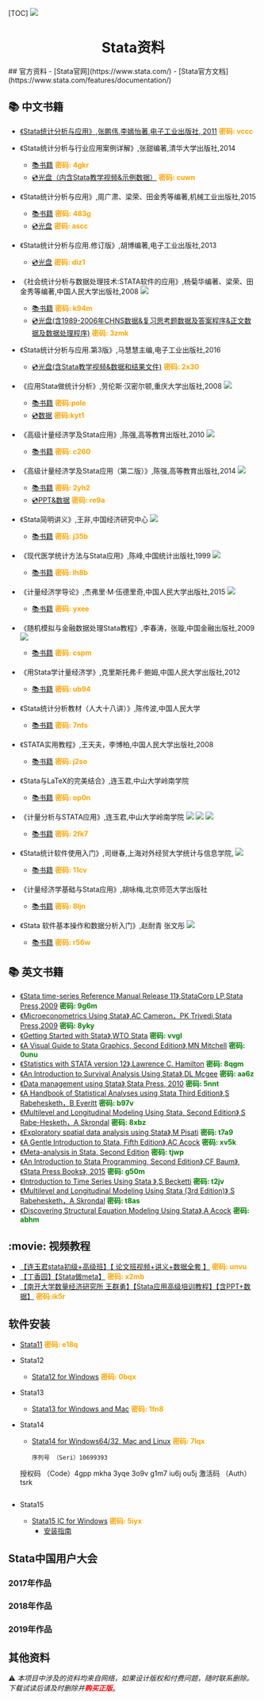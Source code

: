 [TOC]
![](https://www.stata.com/includes/images/stata-logo-blue.svg)
<center><h1>Stata资料</h1></center>
## 官方资料
-	[Stata官网](https://www.stata.com/)
-	[Stata官方文档](https://www.stata.com/features/documentation/)



## :books: 中文书籍

- [《Stata统计分析与应用》,张鹏伟,李嫣怡著,电子工业出版社, 2011](https://pan.baidu.com/s/1kWDM6W3)  <b style="color:orange;">密码: vccc</b>  

- 《Stata统计分析与行业应用案例详解》,张甜编著,清华大学出版社,2014  
	-	[📚书籍](https://pan.baidu.com/s/1dgoVBS) <b style="color:orange;">密码: 4gkr</b> 	  
	- [💿光盘（内含Stata教学视频&示例数据）](https://pan.baidu.com/s/1c3vdWnm) <b style="color:orange;">密码: cuwn</b>  

- 《Stata统计分析与应用》,周广肃、梁荣、田金秀等编著,机械工业出版社,2015  
	- [📚书籍](https://pan.baidu.com/s/1oAqWdtC) <b style="color:orange;">密码: 483g</b> 	  
	- [💿光盘](https://pan.baidu.com/s/1eloSQM) <b style="color:orange;">密码: ascc</b>  

- 《Stata统计分析与应用.修订版》,胡博编著,电子工业出版社,2013  
	- [💿光盘](https://pan.baidu.com/s/1i6YPwrj) <b style="color:orange;">密码: diz1</b>  

- 《社会统计分析与数据处理技术:STATA软件的应用》,杨菊华编著、梁荣、田金秀等编著,中国人民大学出版社,2008 <img src="https://img.shields.io/badge/Stata-9.0-E10098.svg" ></img>  
	- [📚书籍](https://pan.baidu.com/s/1sm8QBJv) <b style="color:orange;">密码: k94m</b> 	  
	- [💿光盘(含1989-2006年CHNS数据&复习思考题数据及答案程序&正文数据及数据处理程序)](https://pan.baidu.com/s/1smVlqUh) <b style="color:orange;">密码: 3zmk</b>  

- 《Stata统计分析与应用.第3版》,马慧慧主编,电子工业出版社,2016  
	- [💿光盘(含Stata教学视频&数据和结果文件)](https://pan.baidu.com/s/1mj2plMC) <b style="color:orange;">密码: 2x30</b>    

- 《应用Stata做统计分析》,劳伦斯·汉密尔顿,重庆大学出版社,2008 <img src="https://img.shields.io/badge/Stata-8.0-E10098.svg" ></img>  
	- [📚书籍](https://pan.baidu.com/s/1qZJccG0) <b style="color:orange;">密码:pole </b> 	 
	- [💿数据](https://pan.baidu.com/s/1pMYDhZ9) <b style="color:orange;">密码:kyt1 </b>  

- 《高级计量经济学及Stata应用》,陈强,高等教育出版社,2010 <img src="https://img.shields.io/badge/Stata-10.0-E10098.svg" ></img>  
	- [📚书籍](https://pan.baidu.com/s/1qZrrGHu) <b style="color:orange;">密码: c260</b> 	 

- 《高级计量经济学及Stata应用（第二版）》,陈强,高等教育出版社,2014 <img src="https://img.shields.io/badge/Stata-12.0-E10098.svg" ></img>  
	- [📚书籍](https://pan.baidu.com/s/1qlqdwFUds9hkTZUr0Hkm6g) <b style="color:orange;">密码: 2yh2</b> 	 
	- [💿PPT&数据](https://pan.baidu.com/s/1sZWJivp_x9I98glIrMF3Ig) <b style="color:orange;">密码: re9a</b> 

- 《Stata简明讲义》,王非,中国经济研究中心 <img src="https://img.shields.io/badge/Stata-9.1-E10098.svg" ></img>  
	- [📚书籍](https://pan.baidu.com/s/1dHaZxTn) <b style="color:orange;">密码: j35b</b> 	 

- 《现代医学统计方法与Stata应用》,陈峰,中国统计出版社,1999 <img src="https://img.shields.io/badge/Stata-7.0-E10098.svg" ></img>  
	- [📚书籍](https://pan.baidu.com/s/1i64xmXB) <b style="color:orange;">密码: lh8b</b> 	 

- 《计量经济学导论》,杰弗里·M·伍德里奇,中国人民大学出版社,2015 <img src="https://img.shields.io/badge/Stata-9.0-E10098.svg" ></img>  
	- [📚书籍](https://pan.baidu.com/s/1nwG0uuP) <b style="color:orange;">密码: yxee</b> 	 

- 《随机模拟与金融数据处理Stata教程》,李春涛，张璇,中国金融出版社,2009 <img src="https://img.shields.io/badge/Stata-10.0-E10098.svg" ></img>  
	- [📚书籍](https://pan.baidu.com/s/1miVLlwc) <b style="color:orange;">密码: cspm</b> 	 

- 《用Stata学计量经济学》,克里斯托弗·F·鲍姆,中国人民大学出版社,2012   
	- [📚书籍](https://pan.baidu.com/s/1Kmcc4o6KCZwn0FOMM3zPnQ) <b style="color:orange;">密码: ub94</b> 	 

- 《Stata统计分析教材（人大十八讲）》,陈传波,中国人民大学   
	- [📚书籍](https://pan.baidu.com/s/1kW7aVJL) <b style="color:orange;">密码: 7nfs</b> 	 

- 《STATA实用教程》,王天夫，李博柏,中国人民大学出版社,2008  
	- [📚书籍](https://pan.baidu.com/s/1jJoMfSq) <b style="color:orange;">密码: j2so</b> 	 

- 《Stata与LaTeX的完美结合》,连玉君,中山大学岭南学院  
	- [📚书籍](https://pan.baidu.com/s/1mjfU9pI) <b style="color:orange;">密码: op0n</b> 	 

- 《计量分析与STATA应用》,连玉君,中山大学岭南学院 <img src="https://img.shields.io/badge/Stata-8.0-E10098.svg" ></img> <img src="https://img.shields.io/badge/Stata-9.0-E10098.svg" ></img> <img src="https://img.shields.io/badge/Stata-10.0-E10098.svg" ></img>  
	- [📚书籍](https://pan.baidu.com/s/1kGa0exZacmHPJ-85qMcSBA) <b style="color:orange;">密码: 2fk7</b> 	 

- 《Stata统计软件使用入门》,司继春,上海对外经贸大学统计与信息学院, <img src="https://img.shields.io/badge/Stata-15.0-E10098.svg" ></img>  
	- [📚书籍](https://pan.baidu.com/s/1BjGq1UuiZgZKnKHMQyWJcw) <b style="color:orange;">密码: 11cv</b> 	 

- 《计量经济学基础与Stata应用》,胡咏梅,北京师范大学出版社  
	- [📚书籍](https://pan.baidu.com/s/1z8dymvBzZZzrYbndOkn4IQ) <b style="color:orange;">密码: 8ljn</b> 	 

- 《Stata 软件基本操作和数据分析入门》,赵耐青 张文彤 <img src="https://img.shields.io/badge/Stata-7.0-E10098.svg" ></img>  
	- [📚书籍](https://pan.baidu.com/s/1B6T6iOz8mWYqGqKuBU3UNQ) <b style="color:orange;">密码: r56w</b> 	 
## :books: 英文书籍
- [《Stata time-series Reference Manual Release 11》,StataCorp LP,Stata Press,2009](https://pan.baidu.com/s/1smyHmLB )	<b style="color:green;">密码: 9g6m</b>  
- [《Microeconometrics Using Stata》,AC Cameron，PK Trivedi,Stata Press,2009](https://pan.baidu.com/s/1dGtaboH)	<b style="color:green;">密码: 8yky</b>  
- [《Getting Started with Stata》,WTO Stata](https://pan.baidu.com/s/1htBQLEW)	<b style="color:green;">密码: vvgl</b>  
- [《A Visual Guide to Stata Graphics, Second Edition》,MN Mitchell](https://pan.baidu.com/s/1qZNfM0k)	<b style="color:green;">密码: 0unu</b>  
- [《Statistics with STATA version 12》,Lawrence C. Hamilton](https://pan.baidu.com/s/1cipAzalmyDFYbYiElzbV1A)	<b style="color:green;">密码: 8qgm</b>  
- [《An Introduction to Survival Analysis Using Stata》,DL Mcgee](http://pan.baidu.com/s/1eSl9sPG)	<b style="color:green;">密码: aa6z</b>  
- [《Data management using Stata》,Stata Press, 2010](http://pan.baidu.com/s/1mikbkZA)	<b style="color:green;">密码: 5nnt</b>  
- [《A Handbook of Statistical Analyses using Stata Third Edition》,S Rabehesketh，B Everitt](https://pan.baidu.com/s/1EiyzRQ50e8QccpGtozckQA)	<b style="color:green;">密码: b97v</b>  
- [《Multilevel and Longitudinal Modeling Using Stata, Second Edition》,S Rabe-Hesketh，A Skrondal](http://pan.baidu.com/s/1jHB9tgM)	<b style="color:green;">密码: 8xbz</b>  
- [《Exploratory spatial data analysis using Stata》,M Pisati](http://pan.baidu.com/s/1o7J8JKe)	<b style="color:green;">密码: t7a9</b>  
- [《A Gentle Introduction to Stata, Fifth Edition》,AC Acock](http://pan.baidu.com/s/1hsdxI1e)	<b style="color:green;">密码: xv5k</b>  
- [《Meta-analysis in Stata, Second Edition](http://pan.baidu.com/s/1eSaKbqM)	<b style="color:green;">密码: tjwp</b>  
- [《An Introduction to Stata Programming, Second Edition》,CF Baum》,《Stata Press Books》, 2015](https://pan.baidu.com/s/1X87NywdSaBzhmBEZp2yQ9Q)	<b style="color:green;">密码: g50m</b>  
- [《Introduction to Time Series Using Stata 》,S Becketti](https://pan.baidu.com/s/1HA1iXCqYTeGCEAKUOarxxw)	<b style="color:green;">密码: t2jv</b>  
- [《Multilevel and Longitudinal Modeling Using Stata (3rd Edition)》,S Rabehesketh，A Skrondal](http://pan.baidu.com/s/1hrBD03q)	<b style="color:green;">密码: t8as</b>  
- [《Discovering Structural Equation Modeling Using Stata》,A Acock](http://pan.baidu.com/s/1hsondUO)	<b style="color:green;">密码: abhm</b>  

## :movie: 视频教程
- [【连玉君stata初级+高级班】【 论文班视频+讲义+数据全套 】](https://pan.baidu.com/s/18npi5Ca7j26-T-TDwQA9_w) 	<b style="color:orange;">密码: unvu</b> 	    
- [【丁香园】【Stata做meta】](https://pan.baidu.com/s/1ymHidLA8AszzWyo9BcK8rg)	<b style="color:orange;">密码: x2mb</b> 	    
- [【南开大学数量经济研究所 王群勇】【Stata应用高级培训教程】【含PPT+数据】](https://pan.baidu.com/s/15N_bDBkrzNXBsnh5TJ9yIQ)	<b style="color:orange;">密码:ik5r </b> 	    

## 软件安装
- [Stata11](https://pan.baidu.com/s/1E0m6Mq9VXn2Z1bq7BCLLzQ)	<b style="color:orange;">密码: e18q</b> 	  
- Stata12
  
  - [Stata12 for Windows](https://pan.baidu.com/s/1fFo7mgMMQUT73FMBEljJhg)	<b style="color:orange;">密码: 0bqx</b> 	    
- Stata13
  
  - [Stata13 for Windows and Mac](https://pan.baidu.com/s/1EKj-d8XDCBKziu2XPJ09rA)	<b style="color:orange;">密码: 1fn8</b> 	  	   
- Stata14
  - [Stata14 for Windows64/32, Mac and Linux](https://pan.baidu.com/s/1YnKYGkNfVxDCb4GluF0GZw)	<b style="color:orange;">密码: 7lqx</b> 	    
	```
	序列号 （Seri）10699393
  授权码 （Code）4gpp mkha 3yqe 3o9v g1m7 iu6j ou5j
  激活码 （Auth）tsrk
  ```

- Stata15
  - [Stata15 IC for Windows](https://pan.baidu.com/s/1yYFQU0_fo20mYrg2N--hDA)	<b style="color:orange;">密码: 5iyx</b> 	  
	-	[安装指南](Stata15InstallGuide.md)

## Stata中国用户大会
### 2017年作品
### 2018年作品
### 2019年作品


## 其他资料



⚠ _本项目中涉及的资料均来自网络，如果设计版权和付费问题，随时联系删除。下载试读后请及时删除并<b style="color:red;">购买正版</b>_。
